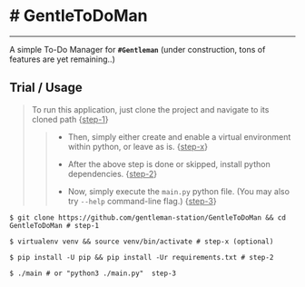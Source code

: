 # # GentleToDoMan

---

A simple To-Do Manager for **`#Gentleman`** (under construction, tons of features are yet remaining..)

## Trial / Usage

> To run this application, just clone the project and navigate to its cloned path {<u>step-1</u>}
> 
> > - Then, simply either create and enable a virtual environment within python, or leave as is. {<u>step-x</u>}
> > 
> > - After the above step is done or skipped, install python dependencies. {<u>step-2</u>}
> > 
> > - Now, simply execute the `main.py` python file. (You may also try `--help` command-line flag.) {<u>step-3</u>}

```shell
$ git clone https://github.com/gentleman-station/GentleToDoMan && cd GentleToDoMan # step-1

$ virtualenv venv && source venv/bin/activate # step-x (optional)

$ pip install -U pip && pip install -Ur requirements.txt # step-2

$ ./main # or "python3 ./main.py"  step-3
```
